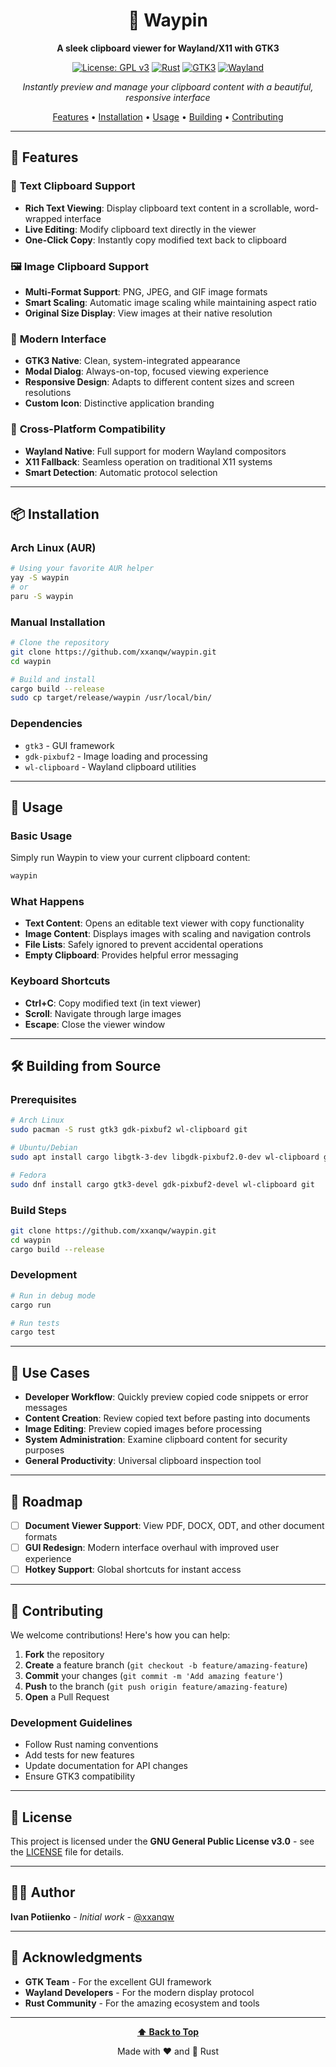 <div align="center">

# 📌 Waypin

**A sleek clipboard viewer for Wayland/X11 with GTK3**

[![License: GPL v3](https://img.shields.io/badge/License-GPLv3-blue.svg)](https://www.gnu.org/licenses/gpl-3.0)
[![Rust](https://img.shields.io/badge/rust-1.70+-orange.svg)](https://www.rust-lang.org)
[![GTK3](https://img.shields.io/badge/GTK-3.0-green.svg)](https://gtk.org)
[![Wayland](https://img.shields.io/badge/Wayland-supported-purple.svg)](https://wayland.freedesktop.org)

*Instantly preview and manage your clipboard content with a beautiful, responsive interface*

[Features](#-features) • [Installation](#-installation) • [Usage](#-usage) • [Building](#-building-from-source) • [Contributing](#-contributing)

</div>

---

## 🌟 Features

### 📝 **Text Clipboard Support**
- **Rich Text Viewing**: Display clipboard text content in a scrollable, word-wrapped interface
- **Live Editing**: Modify clipboard text directly in the viewer
- **One-Click Copy**: Instantly copy modified text back to clipboard

### 🖼️ **Image Clipboard Support**
- **Multi-Format Support**: PNG, JPEG, and GIF image formats
- **Smart Scaling**: Automatic image scaling while maintaining aspect ratio
- **Original Size Display**: View images at their native resolution

### 🎨 **Modern Interface**
- **GTK3 Native**: Clean, system-integrated appearance
- **Modal Dialog**: Always-on-top, focused viewing experience
- **Responsive Design**: Adapts to different content sizes and screen resolutions
- **Custom Icon**: Distinctive application branding

### 🔧 **Cross-Platform Compatibility**
- **Wayland Native**: Full support for modern Wayland compositors
- **X11 Fallback**: Seamless operation on traditional X11 systems
- **Smart Detection**: Automatic protocol selection

---

## 📦 Installation

### Arch Linux (AUR)
```bash
# Using your favorite AUR helper
yay -S waypin
# or
paru -S waypin
```

### Manual Installation
```bash
# Clone the repository
git clone https://github.com/xxanqw/waypin.git
cd waypin

# Build and install
cargo build --release
sudo cp target/release/waypin /usr/local/bin/
```

### Dependencies
- `gtk3` - GUI framework
- `gdk-pixbuf2` - Image loading and processing
- `wl-clipboard` - Wayland clipboard utilities

---

## 🚀 Usage

### Basic Usage
Simply run Waypin to view your current clipboard content:

```bash
waypin
```

### What Happens
- **Text Content**: Opens an editable text viewer with copy functionality
- **Image Content**: Displays images with scaling and navigation controls
- **File Lists**: Safely ignored to prevent accidental operations
- **Empty Clipboard**: Provides helpful error messaging

### Keyboard Shortcuts
- **Ctrl+C**: Copy modified text (in text viewer)
- **Scroll**: Navigate through large images
- **Escape**: Close the viewer window

---

## 🛠️ Building from Source

### Prerequisites
```bash
# Arch Linux
sudo pacman -S rust gtk3 gdk-pixbuf2 wl-clipboard git

# Ubuntu/Debian
sudo apt install cargo libgtk-3-dev libgdk-pixbuf2.0-dev wl-clipboard git

# Fedora
sudo dnf install cargo gtk3-devel gdk-pixbuf2-devel wl-clipboard git
```

### Build Steps
```bash
git clone https://github.com/xxanqw/waypin.git
cd waypin
cargo build --release
```

### Development
```bash
# Run in debug mode
cargo run

# Run tests
cargo test
```

---

## 🎯 Use Cases

- **Developer Workflow**: Quickly preview copied code snippets or error messages
- **Content Creation**: Review copied text before pasting into documents
- **Image Editing**: Preview copied images before processing
- **System Administration**: Examine clipboard content for security purposes
- **General Productivity**: Universal clipboard inspection tool

---

## 🔮 Roadmap

- [ ] **Document Viewer Support**: View PDF, DOCX, ODT, and other document formats
- [ ] **GUI Redesign**: Modern interface overhaul with improved user experience
- [ ] **Hotkey Support**: Global shortcuts for instant access

---

## 🤝 Contributing

We welcome contributions! Here's how you can help:

1. **Fork** the repository
2. **Create** a feature branch (`git checkout -b feature/amazing-feature`)
3. **Commit** your changes (`git commit -m 'Add amazing feature'`)
4. **Push** to the branch (`git push origin feature/amazing-feature`)
5. **Open** a Pull Request

### Development Guidelines
- Follow Rust naming conventions
- Add tests for new features
- Update documentation for API changes
- Ensure GTK3 compatibility

---

## 📄 License

This project is licensed under the **GNU General Public License v3.0** - see the [LICENSE](LICENSE) file for details.

---

## 👨‍💻 Author

**Ivan Potiienko** - *Initial work* - [@xxanqw](https://github.com/xxanqw)

---

## 🙏 Acknowledgments

- **GTK Team** - For the excellent GUI framework
- **Wayland Developers** - For the modern display protocol
- **Rust Community** - For the amazing ecosystem and tools

---

<div align="center">

**[⬆️ Back to Top](#-waypin)**

Made with ❤️ and 🦀 Rust

</div>
